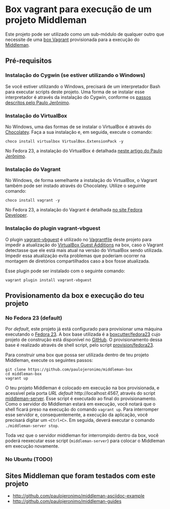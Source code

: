 # Box vagrant para execução de um projeto Middleman

Este projeto pode ser utilizado como um sub-módulo de qualquer outro que necessite de uma [box Vagrant](https://www.vagrantup.com/docs/boxes.html) provisionada para a execução do [Middleman](https://middlemanapp.com/).

## Pré-requisitos

### Instalação do Cygwin (se estiver utilizando o Windows)

Se você estiver utilizando o Windows, precisará de um interpretador Bash para executar scripts deste projeto. Uma forma de se instalar esse interpretador é através da instalação do Cygwin, conforme os [passos descritos pelo Paulo Jerônimo](seguinte://github.com/paulojeronimo/dicas-windows/blob/master/instalacao-cygwin.asciidoc).

### Instalação do VirtualBox

No Windows, uma das formas de se instalar o VirtualBox é através do [Chocolatey](https://chocolatey.org/). Faça a sua instalação e, em seguida, execute o comando: 

    choco install virtualbox VirtualBox.ExtensionPack -y

No Fedora 23, a instalação do VirtualBox é detalhada [neste artigo do Paulo Jerônimo](https://github.com/paulojeronimo/dicas-linux/blob/master/instalacao-virtualbox.asciidoc).

### Instalação do Vagrant

No Windows, de forma semelhante a instalação do VirtualBox, o Vagrant também pode ser instado através do Chocolatey. Utilize o seguinte comando:

    choco install vagrant -y

No Fedora 23, a instalação do Vagrant é detalhada [no site Fedora Developer](https://developer.fedoraproject.org/tools/vagrant/about.html).

### Instalação do plugin vagrant-vbguest

O plugin [vagrant-vbguest](https://github.com/dotless-de/vagrant-vbguest) é utilizado no [Vagrantfile](Vagrantfile) deste projeto para impedir a atualização do [VirtualBox Guest Additions](https://www.virtualbox.org/manual/ch04.html) na box, caso o Vagrant detectasse que ele está mais atual na versão do VirtualBox sendo utilizada. Impedir essa atualização evita problemas que poderiam ocorrer na montagem de diretórios compartilhados caso a box fosse atualizada.

Esse plugin pode ser instalado com o seguinte comando:

    vagrant plugin install vagrant-vbguest

## Provisionamento da box e execução do teu projeto

### No Fedora 23 (default)

Por _default_, este projeto já está configurado para provisionar uma máquina executando o [Fedora 23](https://getfedora.org/). A box base utilizada é a [boxcutter/fedora23](https://atlas.hashicorp.com/boxcutter/boxes/fedora23) cujo projeto de construção está disponível no [GitHub](https://github.com/boxcutter/fedora). O provisionamento dessa base é realizado através de shell script, pelo script [provision/fedora23](provision/fedora23).

Para construir uma box que possa ser utilizada dentro de teu projeto Middleman, execute os seguintes passos:

    git clone https://github.com/paulojeronimo/middleman-box
    cd middleman-box
    vagrant up

O teu projeto Middleman é colocado em execução na box provisionada, e acessível pela porta _URL default_ http://localhost:4567, através do script [middleman-server](middleman-server). Esse script é executado ao final do provisionamento. Como o servidor do Middleman estará em execução, você notará que o shell ficará preso na execução do comando `vagrant up`. Para interromper esse servidor e, consequentemente, a execução da aplicação, você precisará digitar um `<Ctrl+C>`. Em seguida, deverá executar o comando `./middleman-server stop`.

Toda vez que o servidor middleman for interrompido dentro da box, você poderá reexecutar esse script (`middleman-server`) para colocar o Middleman em execução novamente.

### No Ubuntu (TODO)

## Sites Middleman que foram testados com este projeto

* http://github.com/paulojeronimo/middleman-asciidoc-example
* http://github.com/paulojeronimo/middleman-guides

